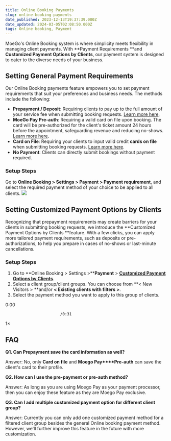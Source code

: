 ```yaml
---
title: Online Booking Payments
slug: online-booking-payments
date_published: 2023-12-13T19:37:39.000Z
date_updated: 2024-03-05T02:08:50.000Z
tags: Online booking, Payment
---
```


MoeGo's Online Booking system is where simplicity meets flexibility in managing client payments. With **Payment Requirements **and **Customized Payment Options by Clients**, our payment system is designed to cater to the diverse needs of your business.

## Setting General Payment Requirements

Our Online Booking payments feature empowers you to set payment requirements that suit your preferences and business needs. The methods include the following: 

- **Prepayment / Deposit**: Requiring clients to pay up to the full amount of your service fee when submitting booking requests. [Learn more here](__GHOST_URL__/moego-prepayment/),
- **MoeGo Pay Pre-auth**: Requiring a valid card on file upon booking. The card will be pre-authorized for the client's ticket amount 24 hours before the appointment, safeguarding revenue and reducing no-shows. [Learn more here](__GHOST_URL__/moego-pay-pre-authorization/).
- **Card on File**: Requiring your clients to input valid credit **cards on file** when submitting booking requests. [Learn more here](__GHOST_URL__/5-ways-to-add-cards-on-file/).
- **No Payment**: Clients can directly submit bookings without payment required.

### Setup Steps

Go to **Online Booking > Settings > Payment > Payment requirement**, and select the required payment method of your choice to be applied to all clients. 
![](__GHOST_URL__/content/images/2023/12/CleanShot-2023-12-14-at-07.52.43-1.gif)
## Setting Customized Payment Options by Clients

Recognizing that prepayment requirements may create barriers for your clients in submitting booking requests, we introduce the **Customized Payment Options by Clients **feature. With a few clicks, you can apply more tailored payment requirements, such as deposits or pre-authorizations, to help you prepare in cases of no-shows or last-minute cancellations.

### Setup Steps

1. Go to **Online Booking > Settings >****Payment** > [**Customized Payment Options by Clients**](https://go.moego.pet/online_booking/new_settings/payments).
2. Select a client group/client groups. You can choose from **< New Visitors > **and/or **< Existing clients with filters >**. 
3. Select the payment method you want to apply to this group of clients.

0:00

                            /0:31
1×

## FAQ

**Q1. Can Prepayment save the card information as well?**

Answer: No, only **Card on file** and **Moego Pay****Pre-auth** can save the client's card to their profile. 

**Q2. How can I use the pre-payment or pre-auth method?**

Answer: As long as you are using Moego Pay as your payment processor, then you can enjoy these feature as they are Moego Pay exclusive.

**Q3.  Can I add multiple customized payment option for different client group?**

Answer: Currently you can only add one customized payment method for a filtered client group besides the general Online booking payment method. However, we'll further improve this feature in the future with more customization.
